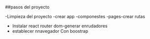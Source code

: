 ##pasos del proyecto

-Limpieza del proyecto 
-crear app -componestes -pages-crear rutas
- Instalar react router dom-generar enrudadores
-  establecer nnavegador Con boostrap